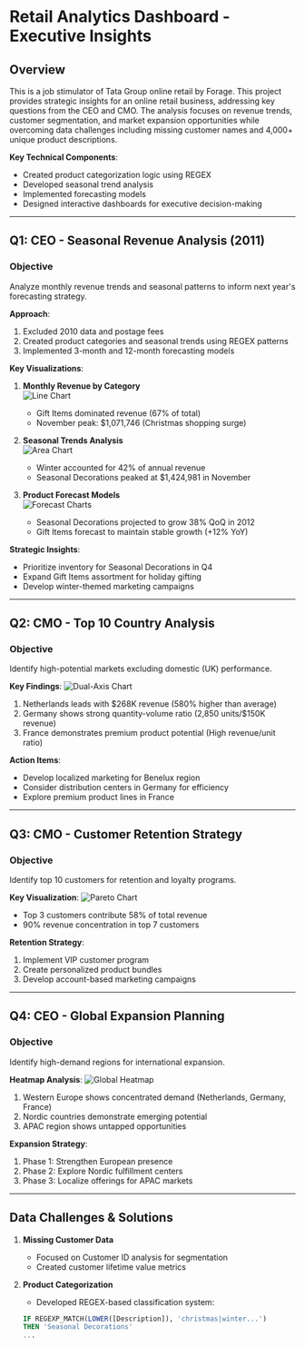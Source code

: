# Retail Analytics Dashboard - Executive Insights

## Overview
This is a job stimulator of Tata Group online retail by Forage. This project provides strategic insights for an online retail business, addressing key questions from the CEO and CMO. The analysis focuses on revenue trends, customer segmentation, and market expansion opportunities while overcoming data challenges including missing customer names and 4,000+ unique product descriptions.

**Key Technical Components**:
- Created product categorization logic using REGEX
- Developed seasonal trend analysis
- Implemented forecasting models
- Designed interactive dashboards for executive decision-making

---

## Q1: CEO - Seasonal Revenue Analysis (2011)

### Objective
Analyze monthly revenue trends and seasonal patterns to inform next year's forecasting strategy.

**Approach**:
1. Excluded 2010 data and postage fees
2. Created product categories and seasonal trends using REGEX patterns
3. Implemented 3-month and 12-month forecasting models

**Key Visualizations**:
1. **Monthly Revenue by Category**  
   ![Line Chart](link-to-screenshot)  
   - Gift Items dominated revenue (67% of total)
   - November peak: $1,071,746 (Christmas shopping surge)
   
2. **Seasonal Trends Analysis**  
   ![Area Chart](link-to-screenshot)  
   - Winter accounted for 42% of annual revenue
   - Seasonal Decorations peaked at $1,424,981 in November

3. **Product Forecast Models**  
   ![Forecast Charts](link-to-screenshot)  
   - Seasonal Decorations projected to grow 38% QoQ in 2012
   - Gift Items forecast to maintain stable growth (+12% YoY)

**Strategic Insights**:
- Prioritize inventory for Seasonal Decorations in Q4
- Expand Gift Items assortment for holiday gifting
- Develop winter-themed marketing campaigns

---

## Q2: CMO - Top 10 Country Analysis

### Objective
Identify high-potential markets excluding domestic (UK) performance.

**Key Findings**:
![Dual-Axis Chart](link-to-screenshot)  
1. Netherlands leads with $268K revenue (580% higher than average)
2. Germany shows strong quantity-volume ratio (2,850 units/$150K revenue)
3. France demonstrates premium product potential (High revenue/unit ratio)

**Action Items**:
- Develop localized marketing for Benelux region
- Consider distribution centers in Germany for efficiency
- Explore premium product lines in France

---

## Q3: CMO - Customer Retention Strategy

### Objective
Identify top 10 customers for retention and loyalty programs.

**Key Visualization**:
![Pareto Chart](link-to-screenshot)  
- Top 3 customers contribute 58% of total revenue
- 90% revenue concentration in top 7 customers

**Retention Strategy**:
1. Implement VIP customer program
2. Create personalized product bundles
3. Develop account-based marketing campaigns

---

## Q4: CEO - Global Expansion Planning

### Objective
Identify high-demand regions for international expansion.

**Heatmap Analysis**:
![Global Heatmap](link-to-screenshot)  
1. Western Europe shows concentrated demand (Netherlands, Germany, France)
2. Nordic countries demonstrate emerging potential
3. APAC region shows untapped opportunities

**Expansion Strategy**:
1. Phase 1: Strengthen European presence
2. Phase 2: Explore Nordic fulfillment centers
3. Phase 3: Localize offerings for APAC markets

---

## Data Challenges & Solutions

1. **Missing Customer Data**  
   - Focused on Customer ID analysis for segmentation
   - Created customer lifetime value metrics

2. **Product Categorization**  
   - Developed REGEX-based classification system:
   ```sql
   IF REGEXP_MATCH(LOWER([Description]), 'christmas|winter...') 
   THEN 'Seasonal Decorations'
   ...
